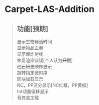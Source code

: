 # Carpet-LAS-Addition
>## **功能[预期]**
>~~显示生物存活时间~~  
>显示物品血量  
>显示爆炸射线  
>修复渲染错误[个人认为~~开摆~~]  
>~~红石粉更顺序显示~~  
>跳转指定微时序  
>区块加载显示  
>NC，PP区分显示[NC红框，PP黄框]  
>tnt动量偏移显示  
>音符盒加载
